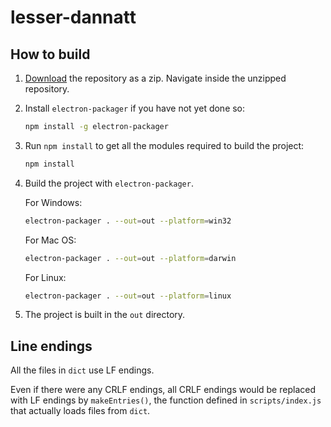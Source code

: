 # lesser-dannatt

## How to build

1.	[Download](https://github.com/GreekFellows/lesser-dannatt/archive/master.zip) the repository as a zip. Navigate inside the unzipped repository.

1.	Install `electron-packager` if you have not yet done so:

	```sh
	npm install -g electron-packager
	```

1.	Run `npm install` to get all the modules required to build the project:

	```sh
	npm install
	```

1.	Build the project with `electron-packager`.

	For Windows:

	```sh
	electron-packager . --out=out --platform=win32
	```

	For Mac OS:

	```sh
	electron-packager . --out=out --platform=darwin
	```

	For Linux:

	```sh
	electron-packager . --out=out --platform=linux
	```

1.	The project is built in the `out` directory.

## Line endings

All the files in `dict` use LF endings.

Even if there were any CRLF endings, all CRLF endings would be replaced with LF endings by `makeEntries()`, the function defined in `scripts/index.js` that actually loads files from `dict`.